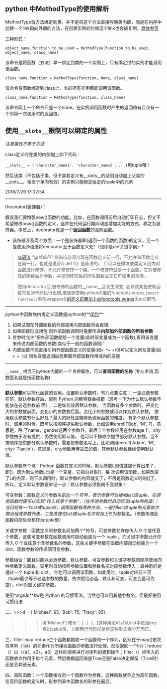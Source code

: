 ## python 中MethodType的使用解析

MethodType将方法绑定到类，并不是将这个方法直接写到类内部，而是在内存中创建一个link指向外部的方法，在创建实例的时候这个link也会被复制。[具体参见](https://www.baidu.com/
)

三种形式：

 `object_name.function_to_be_used = MethodType(function_to_be_used, object_name, class_name)`

该命令是将函数（方法）单一绑定到类的一个实例上，只有绑定过的实例才能调用该函数。

`class_name.function = MethodType(function, None, class_name)`

该命令将函数绑定到class上，类的所有实例都能调用该函数。

`class_name.function = MethodType(function, class_name)`

该命令同上一个命令只差一个none，在实例调用函数时产生的返回值有且仅有一个即第一次调用时的返回值。

## 使用`__slots__`限制可以绑定的属性
*注意属性不等于方法*

class定义时在类的内部加上如下代码：

`__slots__ = ('character_name1', 'character_name2', ...)`用tuple哦！

然后该类（不包括子类，但子类若定义有__slots__的话则自动加上父类的__slots__，相当于单向有效）的实例只能绑定给定的tuple中的元素

2018/7/29 17:02:54 

---

Decorator(装饰器）：

假设我们要增强now()函数的功能，比如，在函数调用前后自动打印日志，但又不希望修改now()函数的定义，这种在代码运行期间动态增加功能的方式，称之为装饰器。本质上，decorator就是一个**返回函数**的高阶函数。

* 装饰器涉及两个方面：一个是装饰器即(返回一个函数的函数)的定义，另一个是使用@语法将decorator至于函数定义处*（也即是def关键字前）*

>[@语法](https://blog.csdn.net/yjreset/article/details/79329979):*"@修饰符"*  修饰符必须出现在函数定义前一行，不允许和函数定义在同一行。也就是说＠A def f(): 是非法的。 只可以在模块或类定义层内对函数进行修饰，不允许修修饰一个类。一个修饰符就是一个函数，它将被修饰的函数做为参数，并返回修饰后的同名函数或其它可调用的东西。

>使用decorator后,被修饰的函数的__name__会发生改变, 会导致某些依赖函数签名的代码执行出错,措施是使用python内置的functools.wraps,`import functools`后在wrapper()的定义前面加上@functools.wraps(func)即可。

---

python中函数块内再定义函数是python的**[闭包](https://blog.csdn.net/ChangerJJLee/article/details/52598629)**

1. 如果试图在外部函数的外部调用内部函数将会报错
2. 如果函数形成闭包,则外部函数调用时需要传递**内部加外部函数的所有参数**
3. 传参时允许"把外部函数赋给一个变量(此时该变量成为一个函数),再用该变量来传递内部函数的参数(类似于一般的函数调用)"
4. 内部函数不能直接引用外部函数定义的变量(如`x *= x`)但可以定义同名变量(如`x = 32`),同名变量返回后能屏蔽外部函数作用域内的变量

---

`__name__`相当于python内置的一个*名称*属性，可以**查询函数的名称** (专业术语,函数签名就是指函数名称)

---

**默认参数**可以简化函数的调用。设置默认参数时，有几点要注意：
一是必选参数在前，默认参数在后，否则 Python 的解释器会报错（思考一下为什么默认参数不能放在必选参数前
面）；
二是如何设置默认参数。
当函数有多个参数时，把变化大的参数放前面，变化小的参数放后面。变化小的参数就可以作为默认参数。
使用默认参数有什么好处？最大的好处是能降低调用函数的难度。
有多个默认参数时，调用的时候，既可以按顺序提供默认参数，比如调用enroll('Bob', 'M', 7)，意思是，除
了name，gender这两个参数外，最后 1 个参数应用在参数age上，city参数由于没有提供，仍然使用默认值。
也可以不按顺序提供部分默认参数。当不按顺序提供部分默认参数时，需要把参数名写上。比如调用enroll('Adam',
'M', city='Tianjin')，意思是，city参数用传进去的值，其他默认参数继续使用默认值。

默认参数有个坑：Python 函数在定义的时候，默认参数L的值就被计算出来了，即[]，因为默认参数L也是一个变量，它指向对象[]，每
次调用该函数，如果改变了L的内容，则下次调用时，默认参数的内容就变了，不再是函数定义时的[]了。
所以，定义默认参数要牢记一点：默认参数必须指向不变对象！

可变参数：函数定义时参数名前加一个*符号，表示参数可以接收list或tuple，在调用函数时便可以实现“传入任意个参数“，（在传递参数时自动实现tuple的构造）；当已经有一个list或tuple时，调用函数有两种方法，一是将list或tuple的元素依次取出组成参数列表，二是直接在list或tuple名字前加上*作为参数名。（参数传递到函数内部后全都转为tuple型）

关键字参数：函数定义时参数名前加两个*符号，可变参数允许你传入 0 个或任意个参数，这些可变参数在函数调用时自动组装为一个 tuple 。而关键字参数允许你传入 0
个或任意个含参数名的参数，这些关键字参数在函数内部自动组装为一个 dict，函数参数的传递同可变参数。

参数组合：能且只能以必选参数、默认参数、可变参数和关键字参数的顺序使用四种参数定义函数，调用时自动按照参数位置和参数名把对应参数传入；最神奇的是通过一个 tuple 和 dict ，你也可以调用该函数，如此用时，tuple对应前三项（tuple最少等于必选参数的数量，依次赋给必选、默认和可变，可变变量可为空），dict对应关键字参数。

使用*args和**kw是 Python 的习惯写法，当然也可以用其他参数名，但最好使用习惯用法


二、>>>d = {'Michael': 95, 'Bob': 75, 'Tracy': 85}
>>> d['Michael']
暗示：｛…｝[…]这种用法可以从dict中依据key 查出value值，上面两行代码仅是将这种形式拆分开而已。

三、filter map reduce三个函数都接收一个函数和一个序列，区别在于map()依次将序列（list）的元素作为所接收函数的参数进行处理，然后返回一个list；reduce（）以（（a1，a2），a3）这样的顺序进行对序列的累积操作；filter（）把传入的函数依次作用于每个元素，然后根据返回值是True还是False决定保留（True时）还是丢弃该元素。

四、高阶函数：一个函数接收另一个函数作为参数，这种函数就称之为高阶函数，在高阶函数的定义时，形参列表中函数名的形参在最后。
